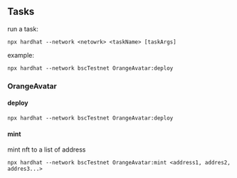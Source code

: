 ## Tasks

run a task:

```
npx hardhat --network <netowrk> <taskName> [taskArgs]
```

example:

```
npx hardhat --network bscTestnet OrangeAvatar:deploy
```

### OrangeAvatar

#### deploy

```
npx hardhat --network bscTestnet OrangeAvatar:deploy
```

#### mint

mint nft to a list of address

```
npx hardhat --network bscTestnet OrangeAvatar:mint <address1, addres2, addres3...>
```
